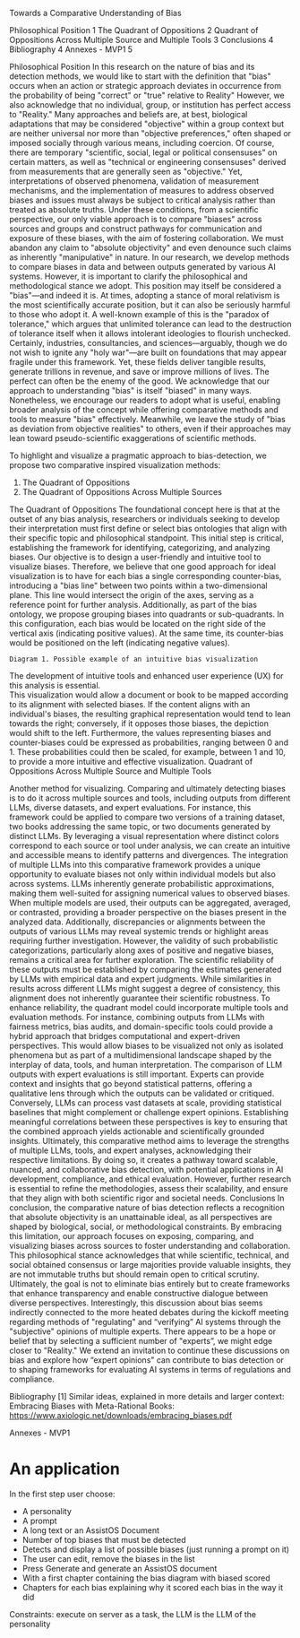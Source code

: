 Towards a Comparative Understanding of Bias 



Philosophical Position	1
The Quadrant of Oppositions	2
Quadrant of Oppositions Across Multiple Source and Multiple Tools	3
Conclusions	4
Bibliography	4
Annexes - MVP1	5

Philosophical Position 
In this research on the nature of bias and its detection methods, we would like to start with the definition that "bias" occurs when an action or strategic approach deviates in occurrence from the probability of being "correct" or "true" relative to Reality" However, we also acknowledge that no individual, group, or institution has perfect access to "Reality." Many approaches and beliefs are, at best, biological adaptations that may be considered "objective" within a group context but are neither universal nor more than "objective preferences," often shaped or imposed socially through various means, including coercion.
Of course, there are temporary "scientific, social, legal or political consensuses" on certain matters, as well as "technical or engineering consensuses" derived from measurements that are generally seen as "objective." Yet, interpretations of observed phenomena, validation of measurement mechanisms, and the implementation of measures to address observed biases and issues must always be subject to critical analysis rather than treated as absolute truths.
Under these conditions, from a scientific perspective, our only viable approach is to compare "biases" across sources and groups and construct pathways for communication and exposure of these biases, with the aim of fostering collaboration. We must abandon any claim to "absolute objectivity" and even denounce such claims as inherently "manipulative" in nature.
In our research, we develop methods to compare biases in data and between outputs generated by various AI systems. However, it is important to clarify the philosophical and methodological stance we adopt. This position may itself be considered a "bias"—and indeed it is. At times, adopting a stance of moral relativism is the most scientifically accurate position, but it can also be seriously harmful to those who adopt it. A well-known example of this is the "paradox of tolerance," which argues that unlimited tolerance can lead to the destruction of tolerance itself when it allows intolerant ideologies to flourish unchecked.
Certainly, industries, consultancies, and sciences—arguably, though we do not wish to ignite any "holy war"—are built on foundations that may appear fragile under this framework. Yet, these fields deliver tangible results, generate trillions in revenue, and save or improve millions of lives. The perfect can often be the enemy of the good. We acknowledge that our approach to understanding "bias" is itself "biased" in many ways. Nonetheless, we encourage our readers to adopt what is useful, enabling broader analysis of the concept while offering comparative methods and tools to measure "bias" effectively. Meanwhile, we leave the study of "bias as deviation from objective realities" to others, even if their approaches may lean toward pseudo-scientific exaggerations of scientific methods.

To highlight and visualize a pragmatic approach to bias-detection, we propose two comparative inspired visualization methods:

1. The Quadrant of Oppositions
2. The Quadrant of Oppositions Across Multiple Sources

The Quadrant of Oppositions
The foundational concept here is that at the outset of any bias analysis, researchers or individuals seeking to develop their interpretation must first define or select bias ontologies that align with their specific topic and philosophical standpoint. This initial step is critical, establishing the framework for identifying, categorizing, and analyzing biases.
Our objective is to design a user-friendly and intuitive tool to visualize biases. Therefore, we believe that one good approach for ideal visualization is to have for each bias a single corresponding counter-bias, introducing a "bias line" between two points within a two-dimensional plane. This line would intersect the origin of the axes, serving as a reference point for further analysis. Additionally, as part of the bias ontology, we propose grouping biases into quadrants or sub-quadrants. In this configuration, each bias would be located on the right side of the vertical axis (indicating positive values). At the same time, its counter-bias would be positioned on the left (indicating negative values).


	Diagram 1. Possible example of an intuitive bias visualization

The development of intuitive tools and enhanced user experience (UX) for this analysis is essential.  
This visualization would allow a document or book to be mapped according to its alignment with selected biases. If the content aligns with an individual's biases, the resulting graphical representation would tend to lean towards the right; conversely, if it opposes those biases, the depiction would shift to the left. Furthermore, the values representing biases and counter-biases could be expressed as probabilities, ranging between 0 and 1. These probabilities could then be scaled, for example, between 1 and 10, to provide a more intuitive and effective visualization.
Quadrant of Oppositions Across Multiple Source and Multiple Tools

Another method for visualizing. Comparing and ultimately detecting biases is to do it across multiple sources and tools, including outputs from different LLMs, diverse datasets, and expert evaluations. For instance, this framework could be applied to compare two versions of a training dataset, two books addressing the same topic, or two documents generated by distinct LLMs. By leveraging a visual representation where distinct colors correspond to each source or tool under analysis, we can create an intuitive and accessible means to identify patterns and divergences.
The integration of multiple LLMs into this comparative framework provides a unique opportunity to evaluate biases not only within individual models but also across systems. LLMs inherently generate probabilistic approximations, making them well-suited for assigning numerical values to observed biases. When multiple models are used, their outputs can be aggregated, averaged, or contrasted, providing a broader perspective on the biases present in the analyzed data. Additionally, discrepancies or alignments between the outputs of various LLMs may reveal systemic trends or highlight areas requiring further investigation.
However, the validity of such probabilistic categorizations, particularly along axes of positive and negative biases, remains a critical area for further exploration. The scientific reliability of these outputs must be established by comparing the estimates generated by LLMs with empirical data and expert judgments. While similarities in results across different LLMs might suggest a degree of consistency, this alignment does not inherently guarantee their scientific robustness.
To enhance reliability, the quadrant model could incorporate multiple tools and evaluation methods. For instance, combining outputs from LLMs with fairness metrics, bias audits, and domain-specific tools could provide a hybrid approach that bridges computational and expert-driven perspectives. This would allow biases to be visualized not only as isolated phenomena but as part of a multidimensional landscape shaped by the interplay of data, tools, and human interpretation.
The comparison of LLM outputs with expert evaluations is still important. Experts can provide context and insights that go beyond statistical patterns, offering a qualitative lens through which the outputs can be validated or critiqued. Conversely, LLMs can process vast datasets at scale, providing statistical baselines that might complement or challenge expert opinions. Establishing meaningful correlations between these perspectives is key to ensuring that the combined approach yields actionable and scientifically grounded insights.
Ultimately, this comparative method aims to leverage the strengths of multiple LLMs, tools, and expert analyses, acknowledging their respective limitations. By doing so, it creates a pathway toward scalable, nuanced, and collaborative bias detection, with potential applications in AI development, compliance, and ethical evaluation. However, further research is essential to refine the methodologies, assess their scalability, and ensure that they align with both scientific rigor and societal needs.
Conclusions
In conclusion, the comparative nature of bias detection reflects a recognition that absolute objectivity is an unattainable ideal, as all perspectives are shaped by biological, social, or methodological constraints. By embracing this limitation, our approach focuses on exposing, comparing, and visualizing biases across sources to foster understanding and collaboration. 
This philosophical stance acknowledges that while scientific, technical, and social obtained consensus or large majorities provide valuable insights, they are not immutable truths but should remain open to critical scrutiny. Ultimately, the goal is not to eliminate bias entirely but to create frameworks that enhance transparency and enable constructive dialogue between diverse perspectives.
Interestingly, this discussion about bias seems indirectly connected to the more heated debates during the kickoff meeting regarding methods of "regulating" and “verifying” AI systems through the "subjective" opinions of multiple experts. There appears to be a hope or belief that by selecting a sufficient number of "experts”, we might edge closer to "Reality." We extend an invitation to continue these discussions on bias and explore how “expert opinions" can contribute to bias detection or to shaping frameworks for evaluating AI systems in terms of regulations and compliance.


Bibliography
[1] Similar ideas, explained in more details and larger context: Embracing Biases with Meta-Rational Books: https://www.axiologic.net/downloads/embracing_biases.pdf 


Annexes - MVP1


# An application 

In the first step user choose: 
- A personality
- A prompt
- A long text or an AssistOS Document
- Number of top biases that must be detected
- Detects and display a list of possible biases (just running a prompt on it)
- The user can edit, remove the biases in the list  
- Press Generate and generate an AssistOS document 
- With a first chapter containing the bias diagram with biased scored 
- Chapters for each bias explaining why it scored each bias in the way it did 


Constraints: execute on server as a task, the LLM is the LLM of the personality


 
